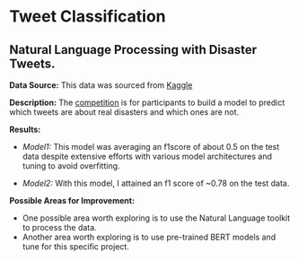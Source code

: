 # Tweet Classification 

## Natural Language Processing with Disaster Tweets.

**Data Source:** This data was sourced from [Kaggle](https://www.kaggle.com/competitions/nlp-getting-started/data)

**Description:** The [competition](https://www.kaggle.com/competitions/nlp-getting-started/overview) is for participants to build a model to predict which tweets are about real disasters and which ones are not.

**Results:**

- *Model1:* This model was averaging an f1score of about 0.5 on the test data despite extensive efforts with various model architectures and tuning to avoid overfitting. 

- *Model2:* With this model, I attained an f1 score of ~0.78 on the test data.

**Possible Areas for Improvement:**

- One possible area worth exploring is to use the Natural Language toolkit to process the data.
- Another area worth exploring is to use pre-trained BERT models and tune for this specific project.
